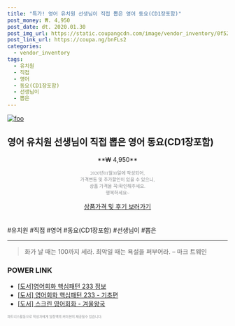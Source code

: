 ```yaml
--- 
title: "특가! 영어 유치원 선생님이 직접 뽑은 영어 동요(CD1장포함)" 
post_money: ₩. 4,950 
post_date: dt. 2020.01.30 
post_img_url: https://static.coupangcdn.com/image/vendor_inventory/0f52/6a4111f6389f9f03a8ebd1b2e092ca4c481506191b7812aafebe08962f36.jpg 
post_link_url: https://coupa.ng/bnFLs2 
categories: 
  - vendor_inventory 
tags: 
  - 유치원 
  - 직접 
  - 영어 
  - 동요(CD1장포함) 
  - 선생님이 
  - 뽑은 
--- 
```

[![foo](https://static.coupangcdn.com/image/vendor_inventory/0f52/6a4111f6389f9f03a8ebd1b2e092ca4c481506191b7812aafebe08962f36.jpg)](https://coupa.ng/bnFLs2) 

## 영어 유치원 선생님이 직접 뽑은 영어 동요(CD1장포함) 
<p style="text-align: center;">**₩ 4,950**</p> 
<p style="text-align: center;"><span style="color: #898c8f; font-family: Georgia,Times,serif; font-size: 0.75em;">2020년01월30일에 작성되어, <br>가격변동 및 추가할인이 있을 수 있으니,<br> 상품 가격을 꼭!확인해주세요.<br>행복하세요~</span> 
</p>	 
<div markdown="0" style="text-align: center;"><a href="https://coupa.ng/bnFLs2" class="btn btn--success">상품가격 및 후기 보러가기</a></div> 
<br><br> 
  #유치원 #직접 #영어 #동요(CD1장포함) #선생님이 #뽑은 
<hr> 

> 화가 날 때는 100까지 세라. 최악일 때는 욕설을 퍼부어라. – 마크 트웨인 


### POWER LINK

* <a href="https://blog.naver.com/sakai111/221761360944" target="_blank">[도서]영어회화 핵심패턴 233 정보</a>
* <a href="https://blog.naver.com/sakai111/221777838135" target="_blank">[도서] 영어회화 핵심패턴 233 - 기초편</a>
* <a href="https://blog.naver.com/santokki14/221780160788" target="_blank">[도서] 스크린 영어회화 - 겨울왕국</a>

<span style="color: #898c8f; font-family: Georgia,Times,serif; font-size: 0.55em;">파트너스활동으로 작성자에게 일정액의 커미션이 제공될수 있습니다.</span> 
